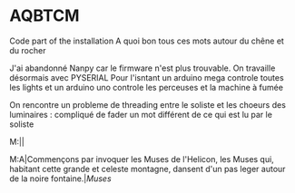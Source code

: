 # AQBTCM
Code part of the installation A quoi bon tous ces mots autour du chêne et du rocher

J'ai abandonné Nanpy car le firmware n'est plus trouvable. 
On travaille désormais avec PYSERIAL 
Pour l'isntant un arduino mega controle toutes les lights et un arduino uno controle les perceuses et la machine à fumée

On rencontre un probleme de threading entre le soliste et les choeurs des luminaires : compliqué de fader un mot différent de ce qui est lu par le soliste

M:<soliste>|<phrase>|*<motChoeur>*

M:A|Commençons par invoquer les Muses de l'Helicon, les Muses qui, habitant cette grande et celeste montagne, dansent d'un pas leger autour de la noire fontaine.|*Muses*
